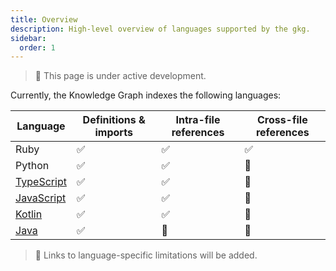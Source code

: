 ```yaml
---
title: Overview
description: High-level overview of languages supported by the gkg.
sidebar:
  order: 1
---
```


> 🚧 This page is under active development.

Currently, the Knowledge Graph indexes the following languages:

| Language                      | Definitions & imports | Intra-file references | Cross-file references |
| ----------------------------- | --------------------- | --------------------- | --------------------- |
| Ruby                          | ✅                    | ✅                    | ✅                    |
| Python                        | ✅                    | ✅                    | 🚧                    |
| [TypeScript](./typescript.md) | ✅                    | ✅                    | 🚧                    |
| [JavaScript](./typescript.md) | ✅                    | ✅                    | 🚧                    |
| [Kotlin](kotlin.md)           | ✅                    | ✅                    | 🚧                    |
| [Java](./java.md)             | ✅                    | 🚧                    | 🚧                    |

> 🚧 Links to language-specific limitations will be added.

